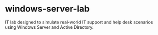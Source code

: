# windows-server-lab
IT lab designed to simulate real-world IT support and help desk scenarios using Windows Server and Active Directory.
